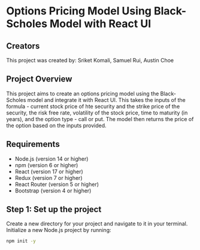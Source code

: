 # Options Pricing Model Using Black-Scholes Model with React UI

## Creators
This project was created by:
Sriket Komali,
Samuel Rui,
Austin Choe

## Project Overview
This project aims to create an options pricing model using the Black-Scholes model and integrate it with React UI. This takes the inputs of the formula - current stock price of hte security and the strike price of the security, the risk free rate, volatility of the stock price, time to maturity (in years), and the option type - call or put. The model then returns the price of the option based on the inputs provided.


## Requirements 
- Node.js (version 14 or higher)
- npm (version 6 or higher)
- React (version 17 or higher)
- Redux (version 7 or higher)
- React Router (version 5 or higher)
- Bootstrap (version 4 or higher)



## Step 1: Set up the project
Create a new directory for your project and navigate to it in your terminal. Initialize a new Node.js project by running:

```bash
npm init -y
